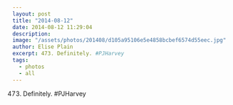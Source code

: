 ```yaml
---
layout: post
title: "2014-08-12"
date: 2014-08-12 11:29:04
description: 
image: "/assets/photos/201408/d105a95106e5e4858bcbef6574d55eec.jpg"
author: Elise Plain
excerpt: 473. Definitely. #PJHarvey
tags: 
  - photos
  - all
---
```


473. Definitely. #PJHarvey
<p></p>

